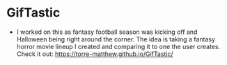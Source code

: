 # GifTastic

* I worked on this as fantasy football season was kicking off and Halloween being right around the corner. The idea is taking a fantasy horror movie lineup I created and comparing it to one the user creates. Check it out: https://torre-matthew.github.io/GifTastic/
